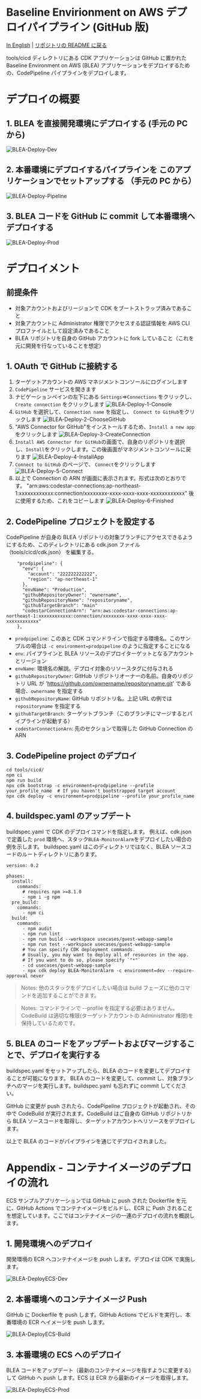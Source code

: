 # Baseline Envirionment on AWS デプロイパイプライン (GitHub 版)

[In English](README.md) | [リポジトリの README に戻る](../../README_ja.md)

tools/cicd ディレクトリにある CDK アプリケーションは GitHub に置かれた Baseline Environment on AWS (BLEA) アプリケーションをデプロイするための、CodePipeline パイプラインをデプロイします。

# デプロイの概要

## 1. BLEA を直接開発環境にデプロイする (手元の PC から)

![BLEA-Deploy-Dev](../../doc/images/BLEA-Deploy-Dev.png)

## 2. 本番環境にデプロイするパイプラインを このアプリケーションでセットアップする （手元の PC から）

![BLEA-Deploy-Pipeline](../../doc/images/BLEA-Deploy-Pipeline.png)

## 3. BLEA コードを GitHub に commit して本番環境へデプロイする

![BLEA-Deploy-Prod](../../doc/images/BLEA-Deploy-Prod.png)

# デプロイメント

## 前提条件

- 対象アカウントおよびリージョンで CDK をブートストラップ済みであること
- 対象アカウントに Administrator 権限でアクセスする認証情報を AWS CLI プロファイルとして設定済みであること
- BLEA リポジトリを自身の GitHub アカウントに fork していること（これを元に開発を行なっていることを想定）

## 1. OAuth で GitHub に接続する

1. ターゲットアカウントの AWS マネジメントコンソールにログインします
2. `CodePipeline` サービスを開きます
3. ナビゲーションペインの左下にある `Settings`=>`Connections` をクリックし、`Create connection` をクリックします
   ![BLEA-Deploy-1-Console](../../doc/images/BLEA-Deploy-1-Console.png)
4. `GitHub` を選択して、`Connection name` を指定し、 `Connect to GitHub`をクリックします
   ![BLEA-Deploy-2-ChooseGitHub](../../doc/images/BLEA-Deploy-2-ChooseGitHub.png)
5. "AWS Connector for GitHub"をインストールするため、`Install a new app` をクリックします
   ![BLEA-Deploy-3-CreateConnection](../../doc/images/BLEA-Deploy-3-CreateConnection.png)
6. `Install AWS Connector for GitHub`の画面で、自身のリポジトリを選択し、`Install`をクリックします。この後画面がマネジメントコンソールに戻ります
   ![BLEA-Deploy-4-InstallApp](../../doc/images/BLEA-Deploy-4-InstallApp.png)
7. `Connect to GitHub` のページで、 `Connect`をクリックします
   ![BLEA-Deploy-5-Connect](../../doc/images/BLEA-Deploy-5-Connect.png)
8. 以上で Connection の ARN が画面に表示されます。形式は次のとおりです。 "arn:aws:codestar-connections:ap-northeast-1:xxxxxxxxxxxx:connection/xxxxxxxx-xxxx-xxxx-xxxx-xxxxxxxxxxxx" 後に使用するため、これをコピーします
   ![BLEA-Deploy-6-Finished](../../doc/images/BLEA-Deploy-6-Finished.png)

## 2. CodePipeline プロジェクトを設定する

CodePipeline が自身の BLEA リポジトリの対象ブランチにアクセスできるようにするため、このディレクトリにある cdk.json ファイル（tools/cicd/cdk.json） を編集する。

```
    "prodpipeline": {
      "env": {
        "account": "222222222222",
        "region": "ap-northeast-1"
      },
      "envName": "Production",
      "githubRepositoryOwner": "ownername",
      "githubRepositoryName": "repositoryname",
      "githubTargetBranch": "main"
      "codestarConnectionArn": "arn:aws:codestar-connections:ap-northeast-1:xxxxxxxxxxxx:connection/xxxxxxxx-xxxx-xxxx-xxxx-xxxxxxxxxxxx"
    },
```

- `prodpipeline`: このあと CDK コマンドラインで指定する環境名。このサンプルの場合は `-c environment=prodpipeline` のように指定することになる
- `env`: パイプラインと BLEA リソースのデプロイターゲットとなるアカウントとリージョン
- `envName`: 環境名の解説。デプロイ対象のリソースタグに付与される
- `githubRepositoryOwner`: GitHub リポジトリオーナーの名前。自身のリポジトリ URL が 'https://github.com/ownername/repositoryname.git' である場合、`ownername` を指定する
- `githubRepositoryName`: GitHub リポジトリ名。上記 URL の例では `repositoryname` を指定する
- `githubTargetBranch`: ターゲットブランチ（このブランチにマージするとパイプラインが起動する）
- `codestarConnectionArn`: 先のセクションで取得した GitHub Connection の ARN

## 3. CodePipeline project のデプロイ

```
cd tools/cicd/
npm ci
npm run build
npx cdk bootstrap -c environment=prodpipeline --profile your_profile_name  # If you haven't bootstrapped target account
npx cdk deploy -c environment=prodpipeline --profile your_profile_name
```

## 4. buildspec.yaml のアップデート

buildspec.yaml で CDK のデプロイコマンドを指定します。
例えば、cdk.json で定義した `prod` 環境へ、スタック`BLEA-MonitorAlarm`をデプロイしたい場合の例を示します。
buildspec.yaml はこのディレクトリではなく、BLEA ソースコードのルートディレクトリにあります。

```
version: 0.2

phases:
  install:
    commands:
      # requires npm >=8.1.0
      - npm i -g npm
  pre_build:
    commands:
      - npm ci
  build:
    commands:
      - npm audit
      - npm run lint
      - npm run build --workspace usecases/guest-webapp-sample
      - npm run test --workspace usecases/guest-webapp-sample
      # You can specify CDK deployment commands.
      # Usually, you may want to deploy all of resources in the app.
      # If you want to do so, please specify `"*"`
      - cd usecases/guest-webapp-sample
      - npx cdk deploy BLEA-MonitorAlarm -c environment=dev --require-approval never
```

> Notes: 他のスタックをデプロイしたい場合は build フェーズに他のコマンドを追加することができます。

> Notes: コマンドラインで --profile を指定する必要はありません。CodeBuild は適切な権限(ターゲットアカウントの Administrator 権限)を保持しているためです。

## 5. BLEA のコードをアップデートおよびマージすることで、デプロイを実行する

buildspec.yaml をセットアップしたら、BLEA のコードを変更してデプロイすることが可能になります。
BLEA のコードを変更して、commit し、対象ブランチへのマージを実行します。buildspec.yaml も忘れずに commit してください。

GitHub に変更が push されたら、CodePipeline プロジェクトが起動され、その中で CodeBuild が実行されます。CodeBuild はご自身の GitHub リポジトリから BLEA ソースコードを取得し、ターゲットアカウントへリソースをデプロイします。

以上で BLEA のコードがパイプラインを通じてデプロイされました。

# Appendix - コンテナイメージのデプロイの流れ

ECS サンプルアプリケーションでは GitHub に push された Dockerfile を元に、GitHub Actions でコンテナイメージをビルドし、ECR に Push されることを想定しています。ここではコンテナイメージの一連のデプロイの流れを概説します。

## 1. 開発環境へのデプロイ

開発環境の ECR へコンテナイメージを push します。デプロイは CDK で実施します。

![BLEA-DeployECS-Dev](../../doc/images/BLEA-DeployECS-Dev.png)

## 2. 本番環境へのコンテナイメージ Push

GitHub に Dockerfile を push します。GitHub Actions でビルドを実行し、本番環境の ECR へイメージを push します。

![BLEA-DeployECS-Build](../../doc/images/BLEA-DeployECS-Build.png)

## 3. 本番環境の ECS へのデプロイ

BLEA コードをアップデート（最新のコンテナイメージを指すように変更する）して GitHub へ push します。ECS は ECR から最新のイメージを取得します。

![BLEA-DeployECS-Prod](../../doc/images/BLEA-DeployECS-Prod.png)

